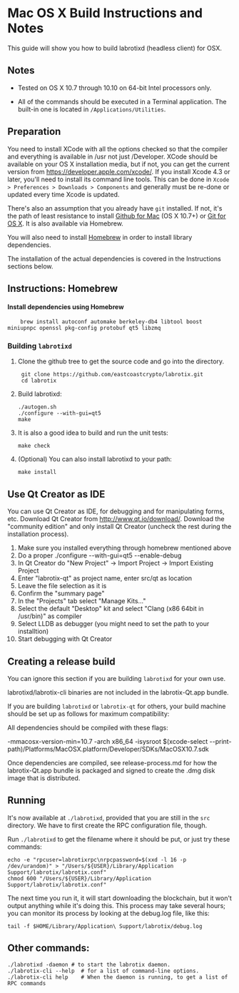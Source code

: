 Mac OS X Build Instructions and Notes
====================================
This guide will show you how to build labrotixd (headless client) for OSX.

Notes
-----

* Tested on OS X 10.7 through 10.10 on 64-bit Intel processors only.

* All of the commands should be executed in a Terminal application. The
built-in one is located in `/Applications/Utilities`.

Preparation
-----------

You need to install XCode with all the options checked so that the compiler
and everything is available in /usr not just /Developer. XCode should be
available on your OS X installation media, but if not, you can get the
current version from https://developer.apple.com/xcode/. If you install
Xcode 4.3 or later, you'll need to install its command line tools. This can
be done in `Xcode > Preferences > Downloads > Components` and generally must
be re-done or updated every time Xcode is updated.

There's also an assumption that you already have `git` installed. If
not, it's the path of least resistance to install [Github for Mac](https://mac.github.com/)
(OS X 10.7+) or
[Git for OS X](https://code.google.com/p/git-osx-installer/). It is also
available via Homebrew.

You will also need to install [Homebrew](http://brew.sh) in order to install library
dependencies.

The installation of the actual dependencies is covered in the Instructions
sections below.

Instructions: Homebrew
----------------------

#### Install dependencies using Homebrew

        brew install autoconf automake berkeley-db4 libtool boost miniupnpc openssl pkg-config protobuf qt5 libzmq

### Building `labrotixd`

1. Clone the github tree to get the source code and go into the directory.

        git clone https://github.com/eastcoastcrypto/labrotix.git
        cd labrotix

2.  Build labrotixd:

        ./autogen.sh
        ./configure --with-gui=qt5
        make

3.  It is also a good idea to build and run the unit tests:

        make check

4.  (Optional) You can also install labrotixd to your path:

        make install

Use Qt Creator as IDE
------------------------
You can use Qt Creator as IDE, for debugging and for manipulating forms, etc.
Download Qt Creator from http://www.qt.io/download/. Download the "community edition" and only install Qt Creator (uncheck the rest during the installation process).

1. Make sure you installed everything through homebrew mentioned above
2. Do a proper ./configure --with-gui=qt5 --enable-debug
3. In Qt Creator do "New Project" -> Import Project -> Import Existing Project
4. Enter "labrotix-qt" as project name, enter src/qt as location
5. Leave the file selection as it is
6. Confirm the "summary page"
7. In the "Projects" tab select "Manage Kits..."
8. Select the default "Desktop" kit and select "Clang (x86 64bit in /usr/bin)" as compiler
9. Select LLDB as debugger (you might need to set the path to your installtion)
10. Start debugging with Qt Creator

Creating a release build
------------------------
You can ignore this section if you are building `labrotixd` for your own use.

labrotixd/labrotix-cli binaries are not included in the labrotix-Qt.app bundle.

If you are building `labrotixd` or `labrotix-qt` for others, your build machine should be set up
as follows for maximum compatibility:

All dependencies should be compiled with these flags:

 -mmacosx-version-min=10.7
 -arch x86_64
 -isysroot $(xcode-select --print-path)/Platforms/MacOSX.platform/Developer/SDKs/MacOSX10.7.sdk

Once dependencies are compiled, see release-process.md for how the labrotix-Qt.app
bundle is packaged and signed to create the .dmg disk image that is distributed.

Running
-------

It's now available at `./labrotixd`, provided that you are still in the `src`
directory. We have to first create the RPC configuration file, though.

Run `./labrotixd` to get the filename where it should be put, or just try these
commands:

    echo -e "rpcuser=labrotixrpc\nrpcpassword=$(xxd -l 16 -p /dev/urandom)" > "/Users/${USER}/Library/Application Support/labrotix/labrotix.conf"
    chmod 600 "/Users/${USER}/Library/Application Support/labrotix/labrotix.conf"

The next time you run it, it will start downloading the blockchain, but it won't
output anything while it's doing this. This process may take several hours;
you can monitor its process by looking at the debug.log file, like this:

    tail -f $HOME/Library/Application\ Support/labrotix/debug.log

Other commands:
-------

    ./labrotixd -daemon # to start the labrotix daemon.
    ./labrotix-cli --help  # for a list of command-line options.
    ./labrotix-cli help    # When the daemon is running, to get a list of RPC commands
